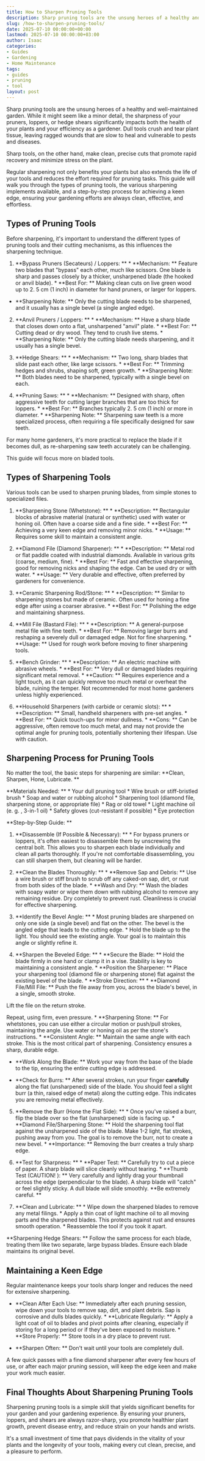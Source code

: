 ```yaml
---
title: How to Sharpen Pruning Tools
description: Sharp pruning tools are the unsung heroes of a healthy and well-maintained garden. While it might seem like a minor detail, the sharpness of your pruners,...
slug: /how-to-sharpen-pruning-tools/
date: 2025-07-10 00:00:00+00:00
lastmod: 2025-07-10 00:00:00+03:00
author: Isaac
categories:
- Guides
- Gardening
- Home Maintenance
tags:
- guides
- pruning
- tool
layout: post
---
```


Sharp pruning tools are the unsung heroes of a healthy and well-maintained garden. While it might seem like a minor detail, the sharpness of your pruners, loppers, or hedge shears significantly impacts both the health of your plants and your efficiency as a gardener. Dull tools crush and tear plant tissue, leaving ragged wounds that are slow to heal and vulnerable to pests and diseases.

Sharp tools, on the other hand, make clean, precise cuts that promote rapid recovery and minimize stress on the plant.

Regular sharpening not only benefits your plants but also extends the life of your tools and reduces the effort required for pruning tasks. This guide will walk you through the types of pruning tools, the various sharpening implements available, and a step-by-step process for achieving a keen edge, ensuring your gardening efforts are always clean, effective, and effortless.

##  Types of Pruning Tools

Before sharpening, it's important to understand the different types of pruning tools and their cutting mechanisms, as this influences the sharpening technique.

1. **Bypass Pruners (Secateurs) / Loppers: ** * **Mechanism: ** Feature two blades that "bypass" each other, much like scissors. One blade is sharp and passes closely by a thicker, unsharpened blade (the hooked or anvil blade). * **Best For: ** Making clean cuts on live green wood up to 2. 5 cm (1 inch) in diameter for hand pruners, or larger for loppers.

* **Sharpening Note: ** Only the cutting blade needs to be sharpened, and it usually has a single bevel (a single angled edge).

2. **Anvil Pruners / Loppers: ** * **Mechanism: ** Have a sharp blade that closes down onto a flat, unsharpened "anvil" plate. * **Best For: ** Cutting dead or dry wood. They tend to crush live stems. * **Sharpening Note: ** Only the cutting blade needs sharpening, and it usually has a single bevel.

3. **Hedge Shears: ** * **Mechanism: ** Two long, sharp blades that slide past each other, like large scissors. * **Best For: ** Trimming hedges and shrubs, shaping soft, green growth. * **Sharpening Note: ** Both blades need to be sharpened, typically with a single bevel on each.

4. **Pruning Saws: ** * **Mechanism: ** Designed with sharp, often aggressive teeth for cutting larger branches that are too thick for loppers. * **Best For: ** Branches typically 2. 5 cm (1 inch) or more in diameter. * **Sharpening Note: ** Sharpening saw teeth is a more specialized process, often requiring a file specifically designed for saw teeth.

For many home gardeners, it's more practical to replace the blade if it becomes dull, as re-sharpening saw teeth accurately can be challenging.

This guide will focus more on bladed tools.

##  Types of Sharpening Tools

Various tools can be used to sharpen pruning blades, from simple stones to specialized files.

1. **Sharpening Stone (Whetstone): ** * **Description: ** Rectangular blocks of abrasive material (natural or synthetic) used with water or honing oil. Often have a coarse side and a fine side. * **Best For: ** Achieving a very keen edge and removing minor nicks. * **Usage: ** Requires some skill to maintain a consistent angle.

2. **Diamond File (Diamond Sharpener): ** * **Description: ** Metal rod or flat paddle coated with industrial diamonds. Available in various grits (coarse, medium, fine). * **Best For: ** Fast and effective sharpening, good for removing nicks and shaping the edge. Can be used dry or with water. * **Usage: ** Very durable and effective, often preferred by gardeners for convenience.

3. **Ceramic Sharpening Rod/Stone: ** * **Description: ** Similar to sharpening stones but made of ceramic. Often used for honing a fine edge after using a coarser abrasive. * **Best For: ** Polishing the edge and maintaining sharpness.

4. **Mill File (Bastard File): ** * **Description: ** A general-purpose metal file with fine teeth. * **Best For: ** Removing larger burrs and reshaping a severely dull or damaged edge. Not for fine sharpening. * **Usage: ** Used for rough work before moving to finer sharpening tools.

5. **Bench Grinder: ** * **Description: ** An electric machine with abrasive wheels. * **Best For: ** Very dull or damaged blades requiring significant metal removal. * **Caution: ** Requires experience and a light touch, as it can quickly remove too much metal or overheat the blade, ruining the temper. Not recommended for most home gardeners unless highly experienced.

6. **Household Sharpeners (with carbide or ceramic slots): ** * **Description: ** Small, handheld sharpeners with pre-set angles. * **Best For: ** Quick touch-ups for minor dullness. * **Cons: ** Can be aggressive, often remove too much metal, and may not provide the optimal angle for pruning tools, potentially shortening their lifespan. Use with caution.

##  Sharpening Process for Pruning Tools

No matter the tool, the basic steps for sharpening are similar: **Clean, Sharpen, Hone, Lubricate. **

**Materials Needed: ** * Your dull pruning tool * Wire brush or stiff-bristled brush * Soap and water or rubbing alcohol * Sharpening tool (diamond file, sharpening stone, or appropriate file) * Rag or old towel * Light machine oil (e. g. , 3-in-1 oil) * Safety gloves (cut-resistant if possible) * Eye protection

**Step-by-Step Guide: **

1. **Disassemble (If Possible & Necessary): ** * For bypass pruners or loppers, it's often easiest to disassemble them by unscrewing the central bolt. This allows you to sharpen each blade individually and clean all parts thoroughly. If you're not comfortable disassembling, you can still sharpen them, but cleaning will be harder.

2. **Clean the Blades Thoroughly: ** * **Remove Sap and Debris: ** Use a wire brush or stiff brush to scrub off any caked-on sap, dirt, or rust from both sides of the blade. * **Wash and Dry: ** Wash the blades with soapy water or wipe them down with rubbing alcohol to remove any remaining residue. Dry completely to prevent rust. Cleanliness is crucial for effective sharpening.

3. **Identify the Bevel Angle: ** * Most pruning blades are sharpened on only one side (a single bevel) and flat on the other. The bevel is the angled edge that leads to the cutting edge. * Hold the blade up to the light. You should see the existing angle. Your goal is to maintain this angle or slightly refine it.

4. **Sharpen the Beveled Edge: ** * **Secure the Blade: ** Hold the blade firmly in one hand or clamp it in a vise. Stability is key to maintaining a consistent angle. * **Position the Sharpener: ** Place your sharpening tool (diamond file or sharpening stone) flat against the existing bevel of the blade. * **Stroke Direction: ** * **Diamond File/Mill File: ** Push the file away from you, across the blade's bevel, in a single, smooth stroke.

Lift the file on the return stroke.

Repeat, using firm, even pressure. * **Sharpening Stone: ** For whetstones, you can use either a circular motion or push/pull strokes, maintaining the angle. Use water or honing oil as per the stone's instructions. * **Consistent Angle: ** Maintain the same angle with each stroke. This is the most critical part of sharpening. Consistency ensures a sharp, durable edge.

* **Work Along the Blade: ** Work your way from the base of the blade to the tip, ensuring the entire cutting edge is addressed.

* **Check for Burrs: ** After several strokes, run your finger **carefully** along the flat (unsharpened) side of the blade. You should feel a slight burr (a thin, raised edge of metal) along the cutting edge. This indicates you are removing metal effectively.

5. **Remove the Burr (Hone the Flat Side): ** * Once you've raised a burr, flip the blade over so the flat (unsharpened) side is facing up. * **Diamond File/Sharpening Stone: ** Hold the sharpening tool flat against the unsharpened side of the blade. Make 1-2 light, flat strokes, pushing away from you. The goal is to remove the burr, not to create a new bevel. * **Importance: ** Removing the burr creates a truly sharp edge.

6. **Test for Sharpness: ** * **Paper Test: ** Carefully try to cut a piece of paper. A sharp blade will slice cleanly without tearing. * **Thumb Test (CAUTION! ): ** Very carefully and lightly drag your thumbnail across the edge (perpendicular to the blade). A sharp blade will "catch" or feel slightly sticky. A dull blade will slide smoothly. **Be extremely careful. **

7. **Clean and Lubricate: ** * Wipe down the sharpened blades to remove any metal filings. * Apply a thin coat of light machine oil to all moving parts and the sharpened blades. This protects against rust and ensures smooth operation. * Reassemble the tool if you took it apart.

**Sharpening Hedge Shears: ** Follow the same process for each blade, treating them like two separate, large bypass blades. Ensure each blade maintains its original bevel.

##  Maintaining a Keen Edge

Regular maintenance keeps your tools sharp longer and reduces the need for extensive sharpening.

* **Clean After Each Use: ** Immediately after each pruning session, wipe down your tools to remove sap, dirt, and plant debris. Sap is corrosive and dulls blades quickly. * **Lubricate Regularly: ** Apply a light coat of oil to blades and pivot points after cleaning, especially if storing for a long period or if they've been exposed to moisture. * **Store Properly: ** Store tools in a dry place to prevent rust.

* **Sharpen Often: ** Don't wait until your tools are completely dull.

A few quick passes with a fine diamond sharpener after every few hours of use, or after each major pruning session, will keep the edge keen and make your work much easier.

##  Final Thoughts About Sharpening Pruning Tools

Sharpening pruning tools is a simple skill that yields significant benefits for your garden and your gardening experience. By ensuring your pruners, loppers, and shears are always razor-sharp, you promote healthier plant growth, prevent disease entry, and reduce strain on your hands and wrists.

It's a small investment of time that pays dividends in the vitality of your plants and the longevity of your tools, making every cut clean, precise, and a pleasure to perform.
